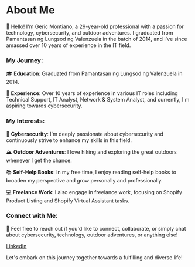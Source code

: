 # About Me

👋 Hello! I'm Geric Montiano, a 29-year-old professional with a passion for technology, cybersecurity, and outdoor adventures. I graduated from Pamantasan ng Lungsod ng Valenzuela in the batch of 2014, and I've since amassed over 10 years of experience in the IT field.

### My Journey:

🎓 **Education**: Graduated from Pamantasan ng Lungsod ng Valenzuela in 2014.

💼 **Experience**: Over 10 years of experience in various IT roles including Technical Support, IT Analyst, Network & System Analyst, and currently, I'm aspiring towards cybersecurity.

### My Interests:

🔐 **Cybersecurity**: I'm deeply passionate about cybersecurity and continuously strive to enhance my skills in this field.

🏔️ **Outdoor Adventures**: I love hiking and exploring the great outdoors whenever I get the chance.

📚 **Self-Help Books**: In my free time, I enjoy reading self-help books to broaden my perspective and grow personally and professionally.

💻 **Freelance Work**: I also engage in freelance work, focusing on Shopify Product Listing and Shopify Virtual Assistant tasks.

### Connect with Me:

📧 Feel free to reach out if you'd like to connect, collaborate, or simply chat about cybersecurity, technology, outdoor adventures, or anything else!

[LinkedIn](https://www.linkedin.com/in/geric-montiano-220308173/) 

Let's embark on this journey together towards a fulfilling and diverse life!
